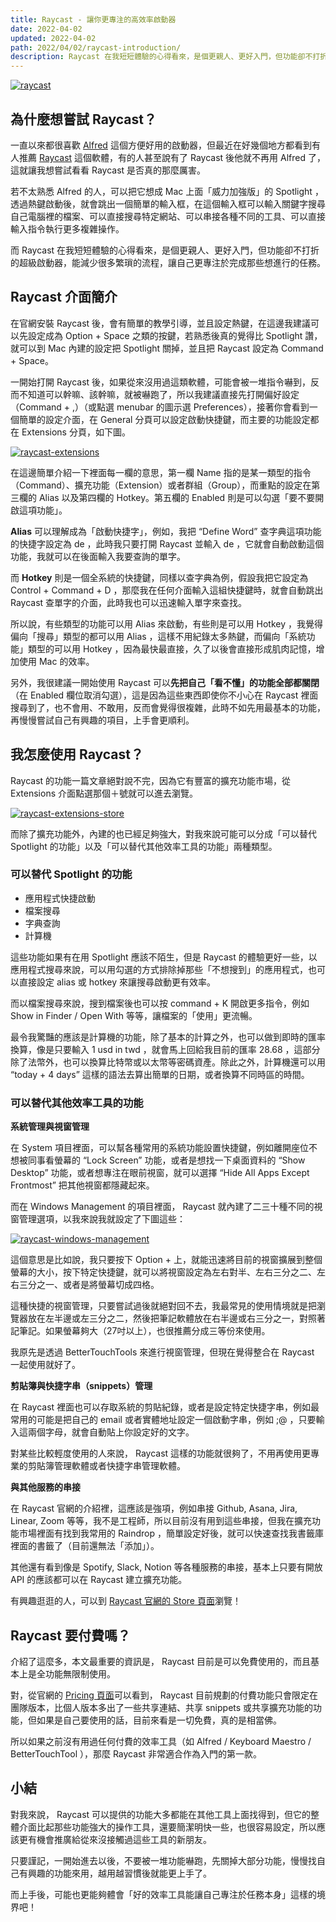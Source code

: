 ```yaml
---
title: Raycast - 讓你更專注的高效率啟動器
date: 2022-04-02
updated: 2022-04-02
path: 2022/04/02/raycast-introduction/
description: Raycast 在我短短體驗的心得看來，是個更親人、更好入門，但功能卻不打折的超級啟動器，能減少很多繁瑣的流程，讓自己更專注於完成那些想進行的任務。
---
```


<a href="https://pinchlime-screenshots.s3.ap-northeast-1.amazonaws.com/raycast_A44cKa.webp" data-fancybox data-caption="raycast">
  <img src="https://pinchlime-screenshots.s3.ap-northeast-1.amazonaws.com/raycast_A44cKa.webp" loading="lazy" alt="raycast" align="center" />
</a>

## 為什麼想嘗試 Raycast？

一直以來都很喜歡 [Alfred](https://www.alfredapp.com/) 這個方便好用的啟動器，但最近在好幾個地方都看到有人推薦 [Raycast](https://www.raycast.com/) 這個軟體，有的人甚至說有了 Raycast 後他就不再用 Alfred 了，這就讓我想嘗試看看 Raycast 是否真的那麼厲害。

若不太熟悉 Alfred 的人，可以把它想成 Mac 上面「威力加強版」的 Spotlight ，透過熱鍵啟動後，就會跳出一個簡單的輸入框，在這個輸入框可以輸入關鍵字搜尋自己電腦裡的檔案、可以直接搜尋特定網站、可以串接各種不同的工具、可以直接輸入指令執行更多複雜操作。

而 Raycast 在我短短體驗的心得看來，是個更親人、更好入門，但功能卻不打折的超級啟動器，能減少很多繁瑣的流程，讓自己更專注於完成那些想進行的任務。

<!-- more -->

## Raycast 介面簡介

在官網安裝 Raycast 後，會有簡單的教學引導，並且設定熱鍵，在這邊我建議可以先設定成為 Option + Space 之類的按鍵，若熟悉後真的覺得比 Spotlight 讚，就可以到 Mac 內建的設定把 Spotlight 關掉，並且把 Raycast 設定為 Command + Space。

一開始打開 Raycast 後，如果從來沒用過這類軟體，可能會被一堆指令嚇到，反而不知道可以幹嘛、該幹嘛，就被嚇跑了，所以我建議直接先打開偏好設定（Command + ,）（或點選 menubar 的圖示選 Preferences），接著你會看到一個簡單的設定介面，在 General 分頁可以設定啟動快捷鍵，而主要的功能設定都在 Extensions 分頁，如下圖。

<a href="https://pinchlime-screenshots.s3.ap-northeast-1.amazonaws.com/raycast-extensions_rcrvLB.webp" data-fancybox data-caption="raycast-extensions">
  <img src="https://pinchlime-screenshots.s3.ap-northeast-1.amazonaws.com/raycast-extensions_rcrvLB.webp" loading="lazy" alt="raycast-extensions" align="center" />
</a>

在這邊簡單介紹一下裡面每一欄的意思，第一欄 Name 指的是某一類型的指令（Command）、擴充功能（Extension）或者群組（Group），而重點的設定在第三欄的 Alias 以及第四欄的 Hotkey。第五欄的 Enabled 則是可以勾選「要不要開啟這項功能」。

**Alias** 可以理解成為「啟動快捷字」，例如，我把 “Define Word” 查字典這項功能的快捷字設定為 de ，此時我只要打開 Raycast 並輸入 de ，它就會自動啟動這個功能，我就可以在後面輸入我要查詢的單字。

而 **Hotkey** 則是一個全系統的快捷鍵，同樣以查字典為例，假設我把它設定為 Control + Command + D ，那麼我在任何介面輸入這組快捷鍵時，就會自動跳出 Raycast 查單字的介面，此時我也可以迅速輸入單字來查找。

所以說，有些類型的功能可以用 Alias 來啟動，有些則是可以用 Hotkey ，我覺得偏向「搜尋」類型的都可以用 Alias ，這樣不用紀錄太多熱鍵，而偏向「系統功能」類型的可以用 Hotkey ，因為最快最直接，久了以後會直接形成肌肉記憶，增加使用 Mac 的效率。

另外，我很建議一開始使用 Raycast 可以**先把自己「看不懂」的功能全部都關閉**（在 Enabled 欄位取消勾選），這是因為這些東西即使你不小心在 Raycast 裡面搜尋到了，也不會用、不敢用，反而會覺得很複雜，此時不如先用最基本的功能，再慢慢嘗試自己有興趣的項目，上手會更順利。

## 我怎麼使用 Raycast？

Raycast 的功能一篇文章絕對說不完，因為它有豐富的擴充功能市場，從 Extensions 介面點選那個＋號就可以進去瀏覽。

<a href="https://pinchlime-screenshots.s3.ap-northeast-1.amazonaws.com/raycast-extensions-store_4JjW52.webp" data-fancybox data-caption="raycast-extensions-store">
  <img src="https://pinchlime-screenshots.s3.ap-northeast-1.amazonaws.com/raycast-extensions-store_4JjW52.webp" loading="lazy" alt="raycast-extensions-store" align="center" />
</a>

而除了擴充功能外，內建的也已經足夠強大，對我來說可能可以分成「可以替代 Spotlight 的功能」以及「可以替代其他效率工具的功能」兩種類型。

### 可以替代 Spotlight 的功能

- 應用程式快捷啟動
- 檔案搜尋
- 字典查詢
- 計算機

這些功能如果有在用 Spotlight 應該不陌生，但是 Raycast 的體驗更好一些，以應用程式搜尋來說，可以用勾選的方式排除掉那些「不想搜到」的應用程式，也可以直接設定 alias 或 hotkey 來讓搜尋啟動更有效率。

而以檔案搜尋來說，搜到檔案後也可以按 command + K 開啟更多指令，例如 Show in Finder / Open With 等等，讓檔案的「使用」更流暢。

最令我驚豔的應該是計算機的功能，除了基本的計算之外，也可以做到即時的匯率換算，像是只要輸入 1 usd in twd ，就會馬上回給我目前的匯率 28.68 ，這部分除了法幣外，也可以換算比特幣或以太幣等密碼資產。除此之外，計算機還可以用 “today + 4 days” 這樣的語法去算出簡單的日期，或者換算不同時區的時間。

### 可以替代其他效率工具的功能

**系統管理與視窗管理**

在 System 項目裡面，可以幫各種常用的系統功能設置快捷鍵，例如離開座位不想被同事看螢幕的 “Lock Screen” 功能，或者是想找一下桌面資料的 “Show Desktop” 功能，或者想專注在眼前視窗，就可以選擇 “Hide All Apps Except Frontmost” 把其他視窗都隱藏起來。

而在 Windows Management 的項目裡面， Raycast 就內建了二三十種不同的視窗管理選項，以我來說我就設定了下圖這些：

<a href="https://pinchlime-screenshots.s3.ap-northeast-1.amazonaws.com/raycast-windows-management_NNkiKe.webp" data-fancybox data-caption="raycast-windows-management">
  <img src="https://pinchlime-screenshots.s3.ap-northeast-1.amazonaws.com/raycast-windows-management_NNkiKe.webp" loading="lazy" alt="raycast-windows-management" align="center" />
</a>

這個意思是比如說，我只要按下 Option + 上，就能迅速將目前的視窗擴展到整個螢幕的大小，按下特定快捷鍵，就可以將視窗設定為左右對半、左右三分之二、左右三分之一、或者是將螢幕切成四格。

這種快捷的視窗管理，只要嘗試過後就絕對回不去，我最常見的使用情境就是把瀏覽器放在左半邊或左三分之二，然後把筆記軟體放在右半邊或右三分之一，對照著記筆記。如果螢幕夠大（27吋以上），也很推薦分成三等份來使用。

我原先是透過 BetterTouchTools 來進行視窗管理，但現在覺得整合在 Raycast 一起使用就好了。

**剪貼簿與快捷字串（snippets）管理**

在 Raycast 裡面也可以存取系統的剪貼紀錄，或者是設定特定快捷字串，例如最常用的可能是把自己的 email 或者實體地址設定一個啟動字串，例如 ;@ ，只要輸入這兩個字母，就會自動貼上你設定好的文字。

對某些比較輕度使用的人來說， Raycast 這樣的功能就很夠了，不用再使用更專業的剪貼簿管理軟體或者快捷字串管理軟體。

**與其他服務的串接**

在 Raycast 官網的介紹裡，這應該是強項，例如串接 Github, Asana, Jira, Linear, Zoom 等等，我不是工程師，所以目前沒有用到這些串接，但我在擴充功能市場裡面有找到我常用的 Raindrop ，簡單設定好後，就可以快速查找我書籤庫裡面的書籤了（目前還無法「添加」）。

其他還有看到像是 Spotify, Slack, Notion 等各種服務的串接，基本上只要有開放 API 的應該都可以在 Raycast 建立擴充功能。

有興趣逛逛的人，可以到 [Raycast 官網的 Store 頁面](https://www.raycast.com/store)瀏覽！

## Raycast 要付費嗎？

介紹了這麼多，本文最重要的資訊是， Raycast 目前是可以免費使用的，而且基本上是全功能無限制使用。

對，從官網的 [Pricing 頁面](https://www.raycast.com/pricing)可以看到， Raycast 目前規劃的付費功能只會限定在團隊版本，比個人版本多出了一些共享連結、共享 snippets 或共享擴充功能的功能，但如果是自己要使用的話，目前來看是一切免費，真的是相當佛。

所以如果之前沒有用過任何付費的效率工具（如 Alfred / Keyboard Maestro / BetterTouchTool ），那麼 Raycast 非常適合作為入門的第一款。

## 小結

對我來說， Raycast 可以提供的功能大多都能在其他工具上面找得到，但它的整體介面比起那些功能強大的操作工具，還要簡潔明快一些，也很容易設定，所以應該更有機會推廣給從來沒接觸過這些工具的新朋友。

只要謹記，一開始進去以後，不要被一堆功能嚇跑，先關掉大部分功能，慢慢找自己有興趣的功能來用，越用越習慣後就能更上手了。

而上手後，可能也更能夠體會「好的效率工具能讓自己專注於任務本身」這樣的境界吧！

